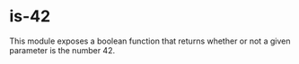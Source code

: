 # is-42

This module exposes a boolean function that returns whether or not a given
parameter is the number 42.
